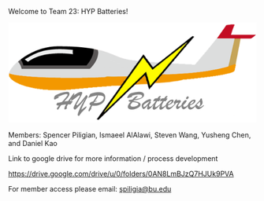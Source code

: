 Welcome to Team 23: HYP Batteries! 

![HYP Logo](https://github.com/Spiligia/HYPE_Batteries/blob/main/Pictures/Hyp_Final.png)

Members: Spencer Piligian, Ismaeel AlAlawi, Steven Wang, Yusheng Chen, and Daniel Kao

Link to google drive for more information / process development 

https://drive.google.com/drive/u/0/folders/0AN8LmBJzQ7HJUk9PVA

For member access please email: spiligia@bu.edu

